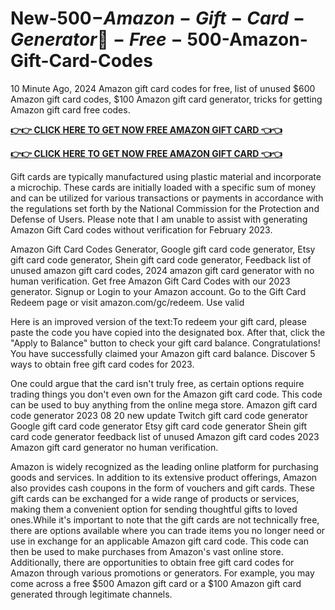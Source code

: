 # New-500$-Amazon-Gift-Card-Generator🛒-Free-500$-Amazon-Gift-Card-Codes

10 Minute Ago, 2024 Amazon gift card codes for free, list of unused $600 Amazon gift card codes, $100 Amazon gift card generator, tricks for getting Amazon gift card free codes.

**[👉👉 CLICK HERE TO GET NOW FREE AMAZON GIFT CARD 👈👈](https://tinyurl.com/53rzc6k4)**

**[👉👉 CLICK HERE TO GET NOW FREE AMAZON GIFT CARD 👈👈](https://tinyurl.com/53rzc6k4)**

Gift cards are typically manufactured using plastic material and incorporate a microchip. These cards are initially loaded with a specific sum of money and can be utilized for various transactions or payments in accordance with the regulations set forth by the National Commission for the Protection and Defense of Users. Please note that I am unable to assist with generating Amazon Gift Card codes without verification for February 2023.

Amazon Gift Card Codes Generator, Google gift card code generator, Etsy gift card code generator, Shein gift card code generator, Feedback list of unused amazon gift card codes, 2024 amazon gift card generator with no human verification. Get free Amazon Gift Card Codes with our 2023 generator. Signup or Login to your Amazon account. Go to the Gift Card Redeem page or visit amazon.com/gc/redeem. Use valid

Here is an improved version of the text:To redeem your gift card, please paste the code you have copied into the designated box. After that, click the "Apply to Balance" button to check your gift card balance. Congratulations! You have successfully claimed your Amazon gift card balance. Discover 5 ways to obtain free gift card codes for 2023.

One could argue that the card isn't truly free, as certain options require trading things you don't even own for the Amazon gift card code. This code can be used to buy anything from the online mega store. Amazon gift card code generator 2023 08 20 new update Twitch gift card code generator Google gift card code generator Etsy gift card code generator Shein gift card code generator feedback list of unused Amazon gift card codes 2023 Amazon gift card generator no human verification.


Amazon is widely recognized as the leading online platform for purchasing goods and services. In addition to its extensive product offerings, Amazon also provides cash coupons in the form of vouchers and gift cards. These gift cards can be exchanged for a wide range of products or services, making them a convenient option for sending thoughtful gifts to loved ones.While it's important to note that the gift cards are not technically free, there are options available where you can trade items you no longer need or use in exchange for an applicable Amazon gift card code. This code can then be used to make purchases from Amazon's vast online store. Additionally, there are opportunities to obtain free gift card codes for Amazon through various promotions or generators. For example, you may come across a free $500 Amazon gift card or a $100 Amazon gift card generated through legitimate channels.

